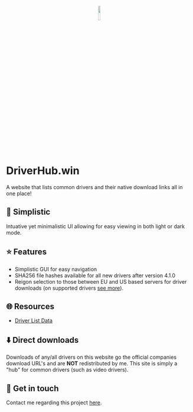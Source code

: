 <p align="center"><img src="https://prod.rexxit.net/global/_icons/DH-logo-optim.webp" width="10%"></p>

# DriverHub.win
A website that lists common drivers and their native download links all in one place!

## 🙌 Simplistic
Intuative yet minimalistic UI allowing for easy viewing in both light or dark mode.

## ⭐ Features
- Simplistic GUI for easy navigation
- SHA256 file hashes available for all new drivers after version 4.1.0
- Reigon selection to those between EU and US based servers for driver downloads (on supported drivers [see more](https://docs.rexxit.net/drivers-website/articles/region-selection)).

## 🌐 Resources
- [Driver List Data](https://github.com/BurntToasters/driverHub-data)

## ⬇️ Direct downloads
Downloads of any/all drivers on this website go the official companies download URL's and are **NOT** redistributed by me. This site is simply a "hub" for common drivers (such as video drivers).

## 📨 Get in touch
Contact me regarding this project [here](https://driverhub.win/contact).
